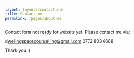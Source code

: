 ```yaml
---
layout: layouts/contact.njk
title: Contact me
permalink: /pages/about-me
---
```

C﻿ontact form not ready for website yet. Please contact me via:



d﻿wellingspacecounselling@gmail.com       0772 803 6688



T﻿hank you :)
